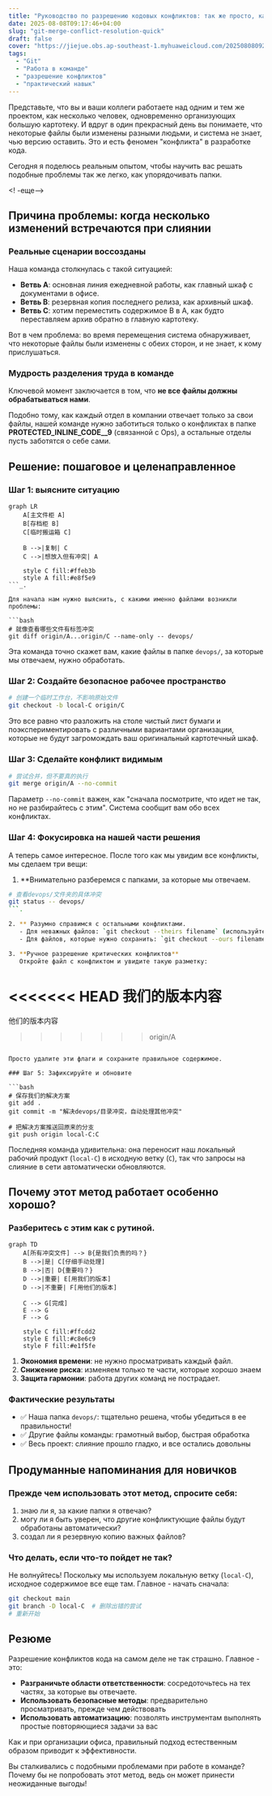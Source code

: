 ```yaml
---
title: "Руководство по разрешению кодовых конфликтов: так же просто, как упорядочить папки"
date: 2025-08-08T09:17:46+04:00
slug: "git-merge-conflict-resolution-quick"
draft: false
cover: "https://jiejue.obs.ap-southeast-1.myhuaweicloud.com/20250808092037108.webp"
tags:
  - "Git"
  - "Работа в команде"
  - "разрешение конфликтов"
  - "практический навык"
---
```


Представьте, что вы и ваши коллеги работаете над одним и тем же проектом, как несколько человек, одновременно организующих большую картотеку. И вдруг в один прекрасный день вы понимаете, что некоторые файлы были изменены разными людьми, и система не знает, чью версию оставить. Это и есть феномен "конфликта" в разработке кода.

Сегодня я поделюсь реальным опытом, чтобы научить вас решать подобные проблемы так же легко, как упорядочивать папки.

<! -еще-->

## Причина проблемы: когда несколько изменений встречаются при слиянии

### Реальные сценарии воссозданы ###

Наша команда столкнулась с такой ситуацией:
- **Ветвь A**: основная линия ежедневной работы, как главный шкаф с документами в офисе.
- **Ветвь B**: резервная копия последнего релиза, как архивный шкаф.
- **Ветвь C**: хотим переместить содержимое B в A, как будто переставляем архив обратно в главную картотеку.

Вот в чем проблема: во время перемещения система обнаруживает, что некоторые файлы были изменены с обеих сторон, и не знает, к кому прислушаться.

### Мудрость разделения труда в команде

Ключевой момент заключается в том, что **не все файлы должны обрабатываться нами**.

Подобно тому, как каждый отдел в компании отвечает только за свои файлы, нашей команде нужно заботиться только о конфликтах в папке __PROTECTED_INLINE_CODE__9__ (связанной с Ops), а остальные отделы пусть заботятся о себе сами.

## Решение: пошаговое и целенаправленное

### Шаг 1: выясните ситуацию

```mermaid
graph LR
    A[主文件柜 A] 
    B[存档柜 B]
    C[临时搬运箱 C]
    
    B -->|复制| C
    C -->|想放入但有冲突| A
    
    style C fill:#ffeb3b
    style A fill:#e8f5e9
```_.

Для начала нам нужно выяснить, с какими именно файлами возникли проблемы:

```bash
# 就像查看哪些文件有标签冲突
git diff origin/A...origin/C --name-only -- devops/
```

Эта команда точно скажет вам, какие файлы в папке `devops/`, за которые мы отвечаем, нужно обработать.

### Шаг 2: Создайте безопасное рабочее пространство

```bash
# 创建一个临时工作台，不影响原始文件
git checkout -b local-C origin/C
```

Это все равно что разложить на столе чистый лист бумаги и поэкспериментировать с различными вариантами организации, которые не будут загромождать ваш оригинальный картотечный шкаф.

### Шаг 3: Сделайте конфликт видимым

```bash
# 尝试合并，但不要真的执行
git merge origin/A --no-commit
```

Параметр `--no-commit` важен, как "сначала посмотрите, что идет не так, но не разбирайтесь с этим". Система сообщит вам обо всех конфликтах.

### Шаг 4: Фокусировка на нашей части решения

А теперь самое интересное. После того как мы увидим все конфликты, мы сделаем три вещи:

1. **Внимательно разберемся с папками, за которые мы отвечаем.
```bash
# 查看devops/文件夹的具体冲突
git status -- devops/
```.

2. ** Разумно справимся с остальными конфликтами.
   - Для неважных файлов: `git checkout --theirs filename` (используйте их версию).
   - Для файлов, которые нужно сохранить: `git checkout --ours filename` (используйте нашу версию)

3. **Ручное разрешение критических конфликтов**
   Откройте файл с конфликтом и увидите такую разметку:
   ```
   <<<<<<< HEAD
   我们的版本内容
   =======
   他们的版本内容
   >>>>>>> origin/A
   ```.

   Просто удалите эти флаги и сохраните правильное содержимое.

### Шаг 5: Зафиксируйте и обновите

```bash
# 保存我们的解决方案
git add .
git commit -m "解决devops/目录冲突，自动处理其他冲突"

# 把解决方案推送回原来的分支
git push origin local-C:C
```

Последняя команда удивительна: она переносит наш локальный рабочий продукт (`local-C`) в исходную ветку (`C`), так что запросы на слияние в сети автоматически обновляются.

## Почему этот метод работает особенно хорошо?

### Разберитесь с этим как с рутиной.

```mermaid
graph TD
    A[所有冲突文件] --> B{是我们负责的吗？}
    B -->|是| C[仔细手动处理]
    B -->|否| D{重要吗？}
    D -->|重要| E[用我们的版本]
    D -->|不重要| F[用他们的版本]
    
    C --> G[完成]
    E --> G
    F --> G
    
    style C fill:#ffcdd2
    style E fill:#c8e6c9
    style F fill:#e1f5fe
```

1. **Экономия времени**: не нужно просматривать каждый файл.
2. **Снижение риска**: изменяем только те части, которые хорошо знаем
3. **Защита гармонии**: работа других команд не пострадает.

### Фактические результаты

- ✅ Наша папка `devops/`: тщательно решена, чтобы убедиться в ее правильности!
- ✅ Другие файлы команды: грамотный выбор, быстрая обработка
- ✅ Весь проект: слияние прошло гладко, и все остались довольны

## Продуманные напоминания для новичков

### Прежде чем использовать этот метод, спросите себя:
1. знаю ли я, за какие папки я отвечаю?
2. могу ли я быть уверен, что другие конфликтующие файлы будут обработаны автоматически?
3. создал ли я резервную копию важных файлов?

### Что делать, если что-то пойдет не так?
Не волнуйтесь! Поскольку мы используем локальную ветку (`local-C`), исходное содержимое все еще там. Главное - начать сначала:
```bash
git checkout main
git branch -D local-C  # 删除出错的尝试
# 重新开始
```

## Резюме

Разрешение конфликтов кода на самом деле не так страшно. Главное - это:
- **Разграничьте области ответственности**: сосредоточьтесь на тех частях, за которые вы отвечаете.
- **Использовать безопасные методы**: предварительно просматривать, прежде чем действовать
- **Использовать автоматизацию**: позволять инструментам выполнять простые повторяющиеся задачи за вас

Как и при организации офиса, правильный подход естественным образом приводит к эффективности.

Вы сталкивались с подобными проблемами при работе в команде? Почему бы не попробовать этот метод, ведь он может принести неожиданные выгоды!
